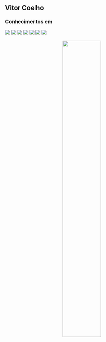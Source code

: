 <h2>Vitor Coelho</h2>

<h3>Conhecimentos em</h3>

<div>
    <img src="https://img.shields.io/badge/HTML5-E34F26?style=for-the-badge&logo=html5&logoColor=white">
    <img src="https://img.shields.io/badge/CSS3-1572B6?style=for-the-badge&logo=css3&logoColor=white">
    <img src="https://img.shields.io/badge/JavaScript-323330?style=for-the-badge&logo=javascript&logoColor=F7DF1E">
    <img src="https://img.shields.io/badge/Bootstrap-563D7C?style=for-the-badge&logo=bootstrap&logoColor=white">
    <img src="https://img.shields.io/badge/PHP-777BB4?style=for-the-badge&logo=php&logoColor=white">
    <img src="https://img.shields.io/badge/MySQL-4479a1?style=for-the-badge&logo=mysql&logoColor=white">
    <img src="https://img.shields.io/badge/MariaDB-01529E?style=for-the-badge&logo=mariadb&logoColor=white">
</div>
<br>
<div align="center">
  <a href="https://github.com/thenextbunny">
  <img width="50%" src="https://github-readme-stats.vercel.app/api/top-langs/?username=thenextbunny&layout=compact&theme=dracula"/>
</div>
  

